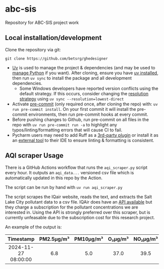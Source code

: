 # abc-sis
Repository for ABC-SIS project work

## Local installation/development

Clone the repository via git:

```terminal
git clone https://github.com/betsrg/ghedesigner
```

- [Uv](https://docs.astral.sh/uv/) is used to manage the project & dependencies (and may be used to [manage Python](https://docs.astral.sh/uv/guides/install-python/) if you want). After cloning, ensure you have
[uv installed](https://docs.astral.sh/uv/getting-started/installation/), then run `uv sync` to install the package and all development dependencies.
    - Some Windows developers have reported version conflicts using the default strategy. If this occurs, consider changing the [resolution strategy](https://docs.astral.sh/uv/concepts/resolution/#resolution-strategy) using `uv sync --resolution=lowest-direct`
- Activate [pre-commit](https://pre-commit.com/) (only required once, after cloning the repo) with: `uv run pre-commit install`. On your first commit it will install the pre-commit environments, then run pre-commit hooks at every commit.
- Before pushing changes to Github, run pre-commit on all files in the repo with `uv run pre-commit run -a` to highlight any typos/linting/formatting errors that will cause CI to fail.
- Pycharm users may need to add Ruff as a [3rd-party plugin](https://docs.astral.sh/ruff/editors/setup/#via-third-party-plugin) or install it as an [external tool](https://docs.astral.sh/ruff/editors/setup/#pycharm) to their IDE to ensure linting & formatting is consistent.

## AQI scraper Usage
There is a GitHub Actions workflow that runs the `aqi_scraper.py` script every hour. It outputs an `aqi_data...` versioned csv file which is automatically updated in this repo by the Action.

The script can be run by hand with `uv run aqi_scraper.py`

The script scrapes the IQair website, reads the text, and extracts the Salt Lake City pollutant data to a csv file.
IQAir does have an [API available](https://www.iqair.com/air-quality-monitors/api) but they charge a subscription for the pollutant concentrations we are interested in.
Using the API is strongly preferred over this scraper, but is currently unfeasable due to the subscription cost for this research project.

An example of the output is:

|Timestamp          |PM2.5µg/m³|PM10µg/m³|O₃µg/m³|NO₂µg/m³|SO₂µg/m³|COµg/m³|
|:-----------------:|:--------:|:-------:|:-----:|:------:|:------:|:-----:|
|2024-11-27 08:00:00|6.8       |5.0      |37.0   |39.5    |0.5     |229.0  |
